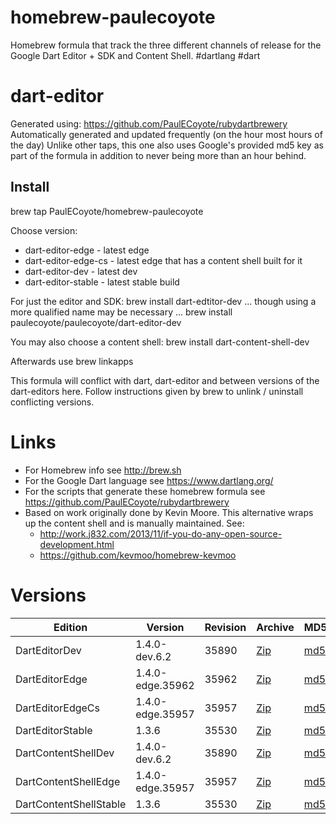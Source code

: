 homebrew-paulecoyote
====================

Homebrew formula that track the three different channels of release for the Google Dart Editor + SDK and Content Shell.  #dartlang #dart

dart-editor
===========

Generated using: https://github.com/PaulECoyote/rubydartbrewery
Automatically generated and updated frequently (on the hour most hours of the day)
Unlike other taps, this one also uses Google's provided md5 key as part of the formula in addition to never being more than an hour behind.

Install
-------
brew tap PaulECoyote/homebrew-paulecoyote

Choose version:
* dart-editor-edge - latest edge
* dart-editor-edge-cs - latest edge that has a content shell built for it
* dart-editor-dev - latest dev
* dart-editor-stable - latest stable build

For just the editor and SDK:
brew install dart-edtitor-dev
... though using a more qualified name may be necessary ...
brew install paulecoyote/paulecoyote/dart-editor-dev

You may also choose a content shell:
brew install dart-content-shell-dev

Afterwards use 
brew linkapps

This formula will conflict with dart, dart-editor and between versions of the dart-editors here.  Follow instructions given by brew to unlink / uninstall conflicting versions.

Links
=====
* For Homebrew info see http://brew.sh
* For the Google Dart language see https://www.dartlang.org/
* For the scripts that generate these homebrew formula see https://github.com/PaulECoyote/rubydartbrewery
* Based on work originally done by Kevin Moore. This alternative wraps up the content shell and is manually maintained.  See: 
    * http://work.j832.com/2013/11/if-you-do-any-open-source-development.html
    * https://github.com/kevmoo/homebrew-kevmoo

Versions
========
| Edition | Version | Revision | Archive | MD5 | Notes |
| ------- | ------- | -------- | ------- | --- | ----- |
| DartEditorDev | 1.4.0-dev.6.2 | 35890 | [Zip](http://storage.googleapis.com/dart-archive/channels/dev/release/35890/editor/darteditor-macos-x64.zip) | [md5](http://storage.googleapis.com/dart-archive/channels/dev/release/35890/editor/darteditor-macos-x64.zip.md5sum) | [Changes](http://storage.googleapis.com/dart-archive/channels/dev/release/latest/changelog.html) |
| DartEditorEdge | 1.4.0-edge.35962 | 35962 | [Zip](http://storage.googleapis.com/dart-archive/channels/be/raw/35962/editor/darteditor-macos-x64.zip) | [md5](http://storage.googleapis.com/dart-archive/channels/be/raw/35962/editor/darteditor-macos-x64.zip.md5sum) | - |
| DartEditorEdgeCs | 1.4.0-edge.35957 | 35957 | [Zip](http://storage.googleapis.com/dart-archive/channels/be/raw/35957/editor/darteditor-macos-x64.zip) | [md5](http://storage.googleapis.com/dart-archive/channels/be/raw/35957/editor/darteditor-macos-x64.zip.md5sum) | - |
| DartEditorStable | 1.3.6 | 35530 | [Zip](http://storage.googleapis.com/dart-archive/channels/stable/release/35530/editor/darteditor-macos-x64.zip) | [md5](http://storage.googleapis.com/dart-archive/channels/stable/release/35530/editor/darteditor-macos-x64.zip.md5sum) | [Changes](http://storage.googleapis.com/dart-archive/channels/stable/release/latest/changelog.html) |
| DartContentShellDev | 1.4.0-dev.6.2 | 35890 | [Zip](http://storage.googleapis.com/dart-archive/channels/dev/release/35890/dartium/content_shell-macos-ia32-release.zip) | [md5](http://storage.googleapis.com/dart-archive/channels/dev/release/35890/dartium/content_shell-macos-ia32-release.zip.md5sum) | - |
| DartContentShellEdge | 1.4.0-edge.35957 | 35957 | [Zip](http://storage.googleapis.com/dart-archive/channels/be/raw/35957/dartium/content_shell-macos-ia32-release.zip) | [md5](http://storage.googleapis.com/dart-archive/channels/be/raw/35957/dartium/content_shell-macos-ia32-release.zip.md5sum) | - |
| DartContentShellStable | 1.3.6 | 35530 | [Zip](http://storage.googleapis.com/dart-archive/channels/stable/release/35530/dartium/content_shell-macos-ia32-release.zip) | [md5](http://storage.googleapis.com/dart-archive/channels/stable/release/35530/dartium/content_shell-macos-ia32-release.zip.md5sum) | - |
